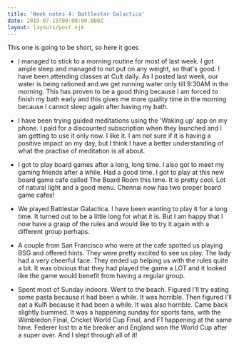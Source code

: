 ```yaml
---
title: 'Week notes 4: Battlestar Galactica'
date: 2019-07-15T00:00:00.000Z
layout: layouts/post.njk
---
```


This one is going to be short, so here it goes

- I managed to stick to a morning routine for most of last week. I got ample sleep and managed to not put on any weight, so that's good. I have been attending classes at Cult daily. As I posted last week, our water is being rationed and we get running water only till 9:30AM in the morning. This has proven to be a good thing because I am forced to finish my bath early and this gives me more quality time in the morning because I cannot sleep again after having my bath.

- I have been trying guided meditations using the 'Waking up' app on my phone. I paid for a discounted subscription when they launched and I am getting to use it only now. I like it. I am not sure if it is having a positive impact on my day, but I think I have a better understanding of what the practise of meditation is all about.

- I got to play board games after a long, long time. I also got to meet my gaming friends after a while. Had a good time. I got to play at this new board game cafe called The Board Room this time. It is pretty cool. Lot of natural light and a good menu. Chennai now has two proper board game cafes!

- We played Battlestar Galactica. I have been wanting to play it for a long time. It turned out to be a little long for what it is. But I am happy that I now have a grasp of the rules and would like to try it again with a different group perhaps.

- A couple from San Francisco who were at the cafe spotted us playing BSG and offered hints. They were pretty excited to see us play. The lady had a very cheerful face. They ended up helping us with the rules quite a bit. It was obvious that they had played the game a LOT and it looked like the game would benefit from having a regular group.

- Spent most of Sunday indoors. Went to the beach. Figured I'll try eating some pasta because it had been a while. It was horrible. Then figured I'll eat a Kulfi because it had been a while. It was also horrible. Came back slightly bummed. It was a happening sunday for sports fans, with the Wimbledon Final, Cricket World Cup Final, and F1 happening at the same time. Federer lost to a tie breaker and England won the World Cup after a super over. And I slept through all of it!

